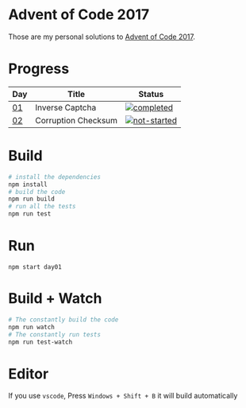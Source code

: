 # Advent of Code 2017

Those are my personal solutions to [Advent of Code 2017](http://adventofcode.com/2017).

# Progress

Day | Title | Status
----|-------|------
[01][day01-url] | Inverse Captcha | [![completed]][day01-url]
[02][day02-url] | Corruption Checksum | [![not-started]][day02-url]

# Build

```bash
# install the dependencies
npm install
# build the code
npm run build
# run all the tests
npm run test
```

# Run

```
npm start day01
```

# Build + Watch

```bash
# The constantly build the code
npm run watch
# The constantly run tests
npm run test-watch
```

# Editor

If you use `vscode`, Press `Windows + Shift + B` it will build automatically

<!-- Badges -->
[completed]: https://img.shields.io/badge/Completed-%E2%9C%94-green.svg?style=flat-square
[not-started]: https://img.shields.io/badge/Not%20started-%E2%9C%98-lightgrey.svg?style=flat-square
<!-- Challenges -->
[day01-url]: https://adventofcode.com/2017/day/1
[day02-url]: https://adventofcode.com/2017/day/2
